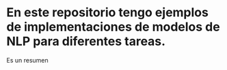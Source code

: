 # En este repositorio tengo ejemplos de implementaciones de modelos de NLP para diferentes tareas.
Es un resumen
